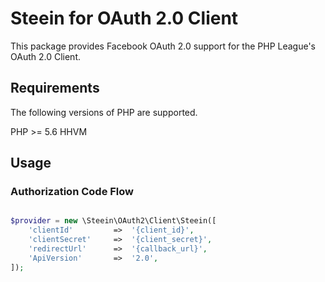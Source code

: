 # Steein for OAuth 2.0 Client

This package provides Facebook OAuth 2.0 support for the PHP League's OAuth 2.0 Client.


## Requirements

The following versions of PHP are supported.

PHP >= 5.6 
HHVM

## Usage

### Authorization Code Flow

```php

$provider = new \Steein\OAuth2\Client\Steein([
    'clientId'         =>  '{client_id}',
    'clientSecret'     =>  '{client_secret}',
    'redirectUrl'      =>  '{callback_url}',
    'ApiVersion'       =>  '2.0',
]);
